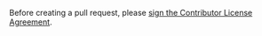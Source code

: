 Before creating a pull request, please <a href="https://www.clahub.com/agreements/2008Choco/SwiFT-Website">sign the Contributor License Agreement</a>.
